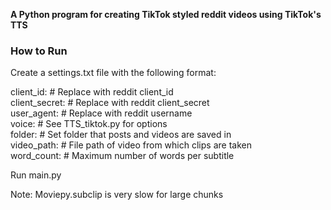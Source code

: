 **A Python program for creating TikTok styled reddit videos using TikTok's TTS**

### How to Run
Create a settings.txt file with the following format:

client_id: # Replace with reddit client_id\
client_secret: # Replace with reddit client_secret\
user_agent: # Replace with reddit username\
voice: # See TTS_tiktok.py for options\
folder: # Set folder that posts and videos are saved in\
video_path: # File path of video from which clips are taken\
word_count: # Maximum number of words per subtitle

Run main.py 

Note: Moviepy.subclip is very slow for large chunks

